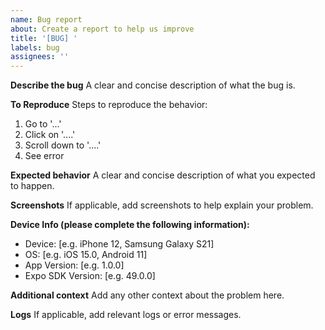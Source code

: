 ```yaml
---
name: Bug report
about: Create a report to help us improve
title: '[BUG] '
labels: bug
assignees: ''
---
```


**Describe the bug**
A clear and concise description of what the bug is.

**To Reproduce**
Steps to reproduce the behavior:
1. Go to '...'
2. Click on '....'
3. Scroll down to '....'
4. See error

**Expected behavior**
A clear and concise description of what you expected to happen.

**Screenshots**
If applicable, add screenshots to help explain your problem.

**Device Info (please complete the following information):**
 - Device: [e.g. iPhone 12, Samsung Galaxy S21]
 - OS: [e.g. iOS 15.0, Android 11]
 - App Version: [e.g. 1.0.0]
 - Expo SDK Version: [e.g. 49.0.0]

**Additional context**
Add any other context about the problem here.

**Logs**
If applicable, add relevant logs or error messages.

